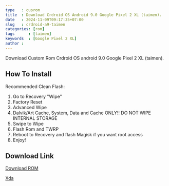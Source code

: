 ```yaml
---
type   : cusrom
title  : Download Crdroid OS Android 9.0 Google Pixel 2 XL (taimen).
date   : 2024-11-09T09:17:35+07:00
slug   : crdroid-a9-taimen
categories: [rom]
tags      : [taimen]
keywords  : [Google Pixel 2 XL]
author :
---
```


Download Custom Rom Crdroid OS android 9.0 Google Pixel 2 XL (taimen).

## How To Install
Recommended Clean Flash:

1. Go to Recovery "Wipe"
2. Factory Reset
3. Advanced Wipe
4. Dalvik/Art Cache, System, Data and Cache ONLY!! DO NOT WIPE INTERNAL STORAGE
5. Swipe to Wipe
6. Flash Rom and TWRP
7. Reboot to Recovery and flash Magisk if you want root access
8. Enjoy!

## Download Link
[Download ROM](https://androidfilehost.com/?fid=6006931924117936638)

[Xda](https://xdaforums.com/t/rom-pie-9-0-0_r46-crdroid-unofficial-pixel-2-xl-11-08-2019.3880809/)

